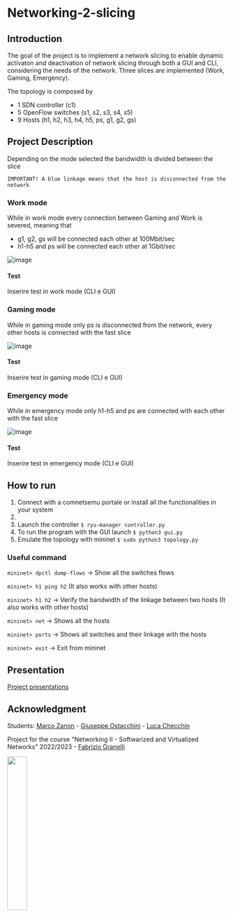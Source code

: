 # Networking-2-slicing

## Introduction
The goal of the project is to implement a network slicing to enable dynamic activaton and deactivation of network slicing through both a GUI and CLI, considering the needs of the network. Three slices are implemented (Work, Gaming, Emergency).

The topology is composed by
- 1 SDN controller (c1)
- 5 OpenFlow switches (s1, s2, s3, s4, s5)
- 9 Hosts (h1, h2, h3, h4, h5, ps, g1, g2, gs)

## Project Description
Depending on the mode selected the bandwidth is divided between the slice

```IMPORTANT! A blue linkage means that the host is disconnected from the network```

### Work mode
While in work mode every connection between Gaming and Work is severed, meaning that 
- g1, g2, gs will be connected each other at 100Mbit/sec
- h1-h5 and ps will be connected each other at 1Gbit/sec 

![image](images/Work.png)

#### Test

Inserire test in work mode (CLI e GUI)

### Gaming mode
While in gaming mode only ps is disconnected from the network, every other hosts is connected with the fast slice

![image](images/Gaming.png)

#### Test

Inserire test in gaming mode (CLI e GUI)

### Emergency mode
While in emergency mode only h1-h5 and ps are connected with each other with the fast slice

![image](images/Emergency.png)

#### Test

Inserire test in emergency mode (CLI e GUI)

## How to run
1. Connect with a comnetsemu portale or install all the functionalities in your system
2. 
3. Launch the controller 
```$ ryu-manager controller.py```
4. To run the program with the GUI launch
```$ python3 gui.py```
5. Emulate the topology with mininet
```$ sudo python3 topology.py```

### Useful command 
```mininet> dpctl dump-flows``` -> Show all the switches flows

```mininet> h1 ping h2``` (It also works with other hosts) 

```mininet> h1 h2``` -> Verify the bandwidth of the linkage between two hosts (It also works with other hosts) 

```mininet> net``` -> Shows all the hosts

```mininet> ports``` -> Shows all switches and their linkage with the hosts

```mininet> exit``` -> Exit from mininet

## Presentation
[Project presentations]()

## Acknowledgment
Students: [Marco Zanon](https://github.com/marco-zan) - [Giuseppe Ostacchini](https://github.com/beppeosta) - [Luca Checchin](https://github.com/Kayser9)

Project for the course "Networking II - Softwarized and Virtualized Networks" 2022/2023 - [
Fabrizio Granelli](https://webapps.unitn.it/du/it/Persona/PER0003067/Curriculum)


<img src="https://user-images.githubusercontent.com/101217680/231458391-f247b1ba-2c5b-474d-ad5f-a40939d57d3d.png" width=30% height=30%>
